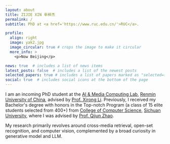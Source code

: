 ```yaml
---
layout: about
title: ZIJIE XIN 辛梓杰 
permalink: /
subtitle: PhD at <a href='https://www.ruc.edu.cn/'>RUC</a>.

profile:
  align: right
  image: yak2.jpg
  image_circular: true # crops the image to make it circular
  more_info: >
    <p>Now Beijing</p>

news: true  # includes a list of news items
latest_posts: false  # includes a list of the newest posts
selected_papers: true # includes a list of papers marked as "selected={true}"
social: true  # includes social icons at the bottom of the page
---
```


I am an incoming PhD student at the [AI & Media Computing Lab](https://ruc-aimc-lab.github.io/), [Renmin University of China](https://www.ruc.edu.cn/), advised by [Prof. Xirong Li](http://lixirong.net/). Previously, I received my Bachelor's degree with honors in the Top-notch Program (a class of 15 elite students selected from 400+) from [College of Computer Science](http://cs.scu.edu.cn/), [Sichuan University](https://www.scu.edu.cn/), where I was advised by [Prof. Qijun Zhao](http://www.scubrl.org/qjzhao).

My research primarily revolves around cross-media retrieval, open-set recognition, and computer vision, complemented by a broad curiosity in generative model and LLM.

<!-- Write your biography here. Tell the world about yourself. Link to your favorite [subreddit](http://reddit.com). You can put a picture in, too. The code is already in, just name your picture `prof_pic.jpg` and put it in the `img/` folder.

Put your address / P.O. box / other info right below your picture. You can also disable any of these elements by editing `profile` property of the YAML header of your `_pages/about.md`. Edit `_bibliography/papers.bib` and Jekyll will render your [publications page](/al-folio/publications/) automatically.

Link to your social media connections, too. This theme is set up to use [Font Awesome icons](http://fortawesome.github.io/Font-Awesome/) and [Academicons](https://jpswalsh.github.io/academicons/), like the ones below. Add your Facebook, Twitter, LinkedIn, Google Scholar, or just disable all of them. -->